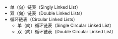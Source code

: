 




- 单（向）链表（Singly Linked List）
- 双（向）链表（Double Linked Lists）
- 循环链表（Circular Linked Lists）
	- 单（向）循环链表（Single Circular Linked List）
	- 双（向）循环链表（Double Circular Linked List）

